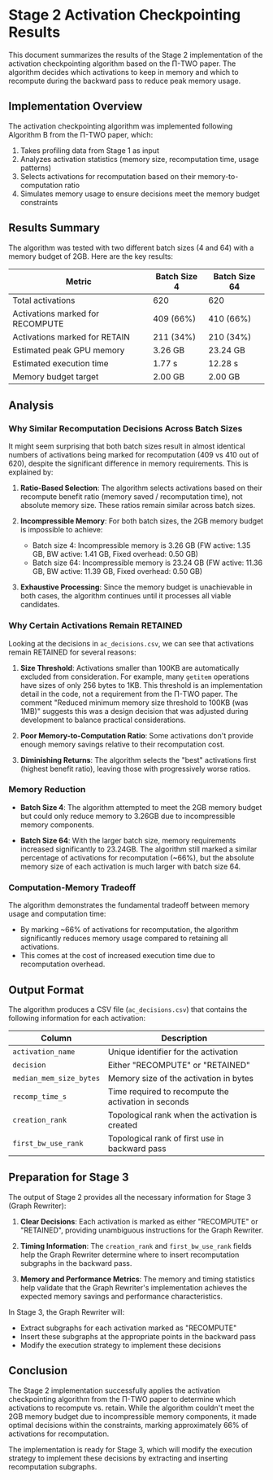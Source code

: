 # Stage 2 Activation Checkpointing Results

This document summarizes the results of the Stage 2 implementation of the activation checkpointing algorithm based on the Π-TWO paper. The algorithm decides which activations to keep in memory and which to recompute during the backward pass to reduce peak memory usage.

## Implementation Overview

The activation checkpointing algorithm was implemented following Algorithm B from the Π-TWO paper, which:

1. Takes profiling data from Stage 1 as input
2. Analyzes activation statistics (memory size, recomputation time, usage patterns)
3. Selects activations for recomputation based on their memory-to-computation ratio
4. Simulates memory usage to ensure decisions meet the memory budget constraints

## Results Summary

The algorithm was tested with two different batch sizes (4 and 64) with a memory budget of 2GB. Here are the key results:

| Metric | Batch Size 4 | Batch Size 64 |
|--------|--------------|---------------|
| Total activations | 620 | 620 |
| Activations marked for RECOMPUTE | 409 (66%) | 410 (66%) |
| Activations marked for RETAIN | 211 (34%) | 210 (34%) |
| Estimated peak GPU memory | 3.26 GB | 23.24 GB |
| Estimated execution time | 1.77 s | 12.28 s |
| Memory budget target | 2.00 GB | 2.00 GB |

## Analysis

### Why Similar Recomputation Decisions Across Batch Sizes

It might seem surprising that both batch sizes result in almost identical numbers of activations being marked for recomputation (409 vs 410 out of 620), despite the significant difference in memory requirements. This is explained by:

1. **Ratio-Based Selection**: The algorithm selects activations based on their recompute benefit ratio (memory saved / recomputation time), not absolute memory size. These ratios remain similar across batch sizes.

2. **Incompressible Memory**: For both batch sizes, the 2GB memory budget is impossible to achieve:
   - Batch size 4: Incompressible memory is 3.26 GB (FW active: 1.35 GB, BW active: 1.41 GB, Fixed overhead: 0.50 GB)
   - Batch size 64: Incompressible memory is 23.24 GB (FW active: 11.36 GB, BW active: 11.39 GB, Fixed overhead: 0.50 GB)

3. **Exhaustive Processing**: Since the memory budget is unachievable in both cases, the algorithm continues until it processes all viable candidates.

### Why Certain Activations Remain RETAINED

Looking at the decisions in `ac_decisions.csv`, we can see that activations remain RETAINED for several reasons:

1. **Size Threshold**: Activations smaller than 100KB are automatically excluded from consideration. For example, many `getitem` operations have sizes of only 256 bytes to 1KB. This threshold is an implementation detail in the code, not a requirement from the Π-TWO paper. The comment "Reduced minimum memory size threshold to 100KB (was 1MB)" suggests this was a design decision that was adjusted during development to balance practical considerations.

2. **Poor Memory-to-Computation Ratio**: Some activations don't provide enough memory savings relative to their recomputation cost.

3. **Diminishing Returns**: The algorithm selects the "best" activations first (highest benefit ratio), leaving those with progressively worse ratios.

### Memory Reduction

- **Batch Size 4**: The algorithm attempted to meet the 2GB memory budget but could only reduce memory to 3.26GB due to incompressible memory components.

- **Batch Size 64**: With the larger batch size, memory requirements increased significantly to 23.24GB. The algorithm still marked a similar percentage of activations for recomputation (~66%), but the absolute memory size of each activation is much larger with batch size 64.

### Computation-Memory Tradeoff

The algorithm demonstrates the fundamental tradeoff between memory usage and computation time:

- By marking ~66% of activations for recomputation, the algorithm significantly reduces memory usage compared to retaining all activations.
- This comes at the cost of increased execution time due to recomputation overhead.

## Output Format

The algorithm produces a CSV file (`ac_decisions.csv`) that contains the following information for each activation:

| Column | Description |
|--------|-------------|
| `activation_name` | Unique identifier for the activation |
| `decision` | Either "RECOMPUTE" or "RETAINED" |
| `median_mem_size_bytes` | Memory size of the activation in bytes |
| `recomp_time_s` | Time required to recompute the activation in seconds |
| `creation_rank` | Topological rank when the activation is created |
| `first_bw_use_rank` | Topological rank of first use in backward pass |

## Preparation for Stage 3

The output of Stage 2 provides all the necessary information for Stage 3 (Graph Rewriter):

1. **Clear Decisions**: Each activation is marked as either "RECOMPUTE" or "RETAINED", providing unambiguous instructions for the Graph Rewriter.

2. **Timing Information**: The `creation_rank` and `first_bw_use_rank` fields help the Graph Rewriter determine where to insert recomputation subgraphs in the backward pass.

3. **Memory and Performance Metrics**: The memory and timing statistics help validate that the Graph Rewriter's implementation achieves the expected memory savings and performance characteristics.

In Stage 3, the Graph Rewriter will:
- Extract subgraphs for each activation marked as "RECOMPUTE"
- Insert these subgraphs at the appropriate points in the backward pass
- Modify the execution strategy to implement these decisions

## Conclusion

The Stage 2 implementation successfully applies the activation checkpointing algorithm from the Π-TWO paper to determine which activations to recompute vs. retain. While the algorithm couldn't meet the 2GB memory budget due to incompressible memory components, it made optimal decisions within the constraints, marking approximately 66% of activations for recomputation.

The implementation is ready for Stage 3, which will modify the execution strategy to implement these decisions by extracting and inserting recomputation subgraphs.